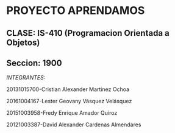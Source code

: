 PROYECTO APRENDAMOS
===================

CLASE: IS-410 (Programacion Orientada a Objetos) 
------------------------------------------------

Seccion: 1900
-------------

*INTEGRANTES:*


20131015700-Cristian Alexander Martinez Ochoa

20161004167-Lester Geovany Vásquez Velásquez

20151003958-Fredy Enrique Amador Quiroz

20121003387-David Alexander Cardenas Almendares
